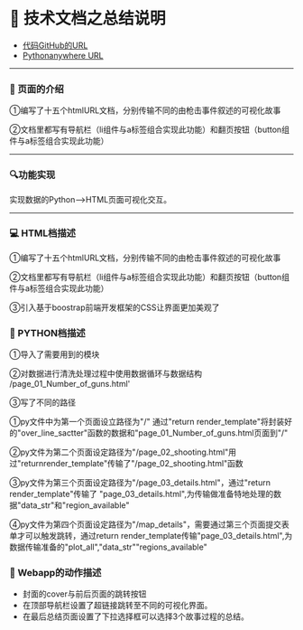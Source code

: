 # 📣 技术文档之总结说明
* [代码GitHub的URL](https://github.com/He1mo/Gunattack)
* [Pythonanywhere URL](http://forgunsmatter.pythonanywhere.com/)

***
###  🤏 页面的介绍
①编写了十五个htmlURL文档，分别传输不同的由枪击事件叙述的可视化故事

②文档里都写有导航栏（li组件与a标签组合实现此功能）和翻页按钮（button组件与a标签组合实现此功能）

***
### 🔍功能实现
实现数据的Python——>HTML页面可视化交互。

*** 

### 💻 HTML档描述
①编写了十五个htmlURL文档，分别传输不同的由枪击事件叙述的可视化故事

②文档里都写有导航栏（li组件与a标签组合实现此功能）和翻页按钮（button组件与a标签组合实现此功能）

③引入基于boostrap前端开发框架的CSS让界面更加美观了
### 🔌 PYTHON档描述
①导入了需要用到的模块

②对数据进行清洗处理过程中使用数据循环与数据结构
/page_01_Number_of_guns.html'

③写了不同的路径

①py文件中为第一个页面设立路径为"/"
   通过"return render_template"将封装好的"over_line_sactter"函数的数据和"page_01_Number_of_guns.html页面到"/"

②py文件为第二个页面设定路径为"/page_02_shooting.html"用过"returnrender_template"传输了"/page_02_shooting.html"函数

③py文件为第三个页面设定路径为"/page_03_details.html"，通过"return render_template"传输了
  "page_03_details.html",为传输做准备特地处理的数据"data_str"和"region_available"

④py文件为第四个页面设定路径为"/map_details"，需要通过第三个页面提交表单才可以触发跳转，通过return render_template传输"page_03_details.html",为数据传输准备的"plot_all","data_str""regions_available"

### 🎥 Webapp的动作描述
   * 封面的cover与前后页面的跳转按钮
   * 在顶部导航栏设置了超链接跳转至不同的可视化界面。
   * 在最后总结页面设置了下拉选择框可以选择3个故事过程的总结。



